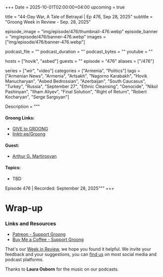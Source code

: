 +++
Date = 2025-10-01T02:00:00+04:00
upcoming = true

title = "44-Day War, A Tale of Betrayal | Ep 476, Sep 28, 2025"
subtitle = "Groong Week in Review - Sep. 28, 2025"

episode_image = "img/episode/476/thumbnail-476.webp"
episode_banner = "img/episode/476/banner-476.webp"
images = ["img/episode/476/banner-476.webp"]

podcast_file     = ""
podcast_duration = ""
podcast_bytes    = ""
youtube = ""

hosts = ["hovik", "asbed"]
guests = ""
episode = "476"
aliases = ["/476"]

series = ["wir", "video"]
categories = ["Armenia", "Politics"]
tags = ["Armenian News", "Armenia", "Artsakh", "Nagorno Karabakh", "Hovik Manucharyan", "Asbed Bedrossian", "Azerbaijan", "South Caucasus", "Turkey", "Russia", "September 27", "Ethnic Cleansing", "Genocide", "Nikol Pashinyan", "Ilham Aliyev", "Final Solution", "Right of Return", "Robert Kocharyan", "Serge Sargsyan"]

Description = """

#### Groong Links:
* [GIVE to GROONG](https://podcasts.groong.org/donate)
* [linktr.ee/Groong](https://linktr.ee/groong)

#### Guest:
* [Arthur G. Martirosyan](https://podcasts.groong.org/guest/amartirosyan)

#### Topics:
* TBD

Episode 476 | Recorded: September 28, 2025"""
+++




# Wrap-up

### **Links and Resources**

* [Patreon - Support Groong](https://www.patreon.com/ann_groong)
* [Buy Me a Coffee - Support Groong](https://www.buymeacoffee.com/groong)

That's our [Week in Review](https://podcasts.groong.org/), we hope you found it helpful. We invite your feedback and your suggestions, you can [find us](https://linktr.ee/groong) on most social media and podcast platforms.

Thanks to __Laura Osborn__ for the music on our podcasts.

